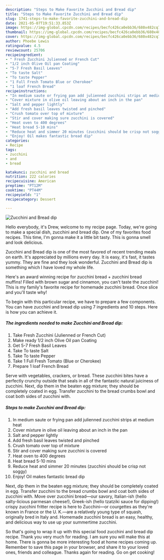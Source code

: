 ```yaml
---
description: "Steps to Make Favorite Zucchini and Bread dip"
title: "Steps to Make Favorite Zucchini and Bread dip"
slug: 1741-steps-to-make-favorite-zucchini-and-bread-dip
date: 2021-05-07T19:51:33.853Z
image: https://img-global.cpcdn.com/recipes/becfc426ca0ebb36/680x482cq70/zucchini-and-bread-dip-recipe-main-photo.jpg
thumbnail: https://img-global.cpcdn.com/recipes/becfc426ca0ebb36/680x482cq70/zucchini-and-bread-dip-recipe-main-photo.jpg
cover: https://img-global.cpcdn.com/recipes/becfc426ca0ebb36/680x482cq70/zucchini-and-bread-dip-recipe-main-photo.jpg
author: Phoebe Lewis
ratingvalue: 4.5
reviewcount: 25706
recipeingredient:
- " Fresh Zucchini Julienned or French Cut"
- "1/2 inch Olive Oil pan Coating"
- "5-7 Fresh Basil Leaves"
- "To taste Salt"
- "To taste Pepper"
- "1 Full Fresh Tomato Blue or Cherokee"
- "1 loaf French Bread"
recipeinstructions:
- "In medium saute or frying pan add julienned zucchini strips at medium heat"
- "Cover mixture in olive oil leaving about an inch in the pan"
- "Salt and pepper lightly"
- "Add fresh basil leaves twisted and pinched"
- "Crush tomato over top of mixture"
- "Stir and cover making sure zucchini is covered"
- "Heat oven to 400 degrees"
- "Heat bread 5-10 mins"
- "Reduce heat and simmer 20 minutes (zucchini should be crisp not soggy)"
- "Enjoy! Oil makes fantastic bread dip"
categories:
- Recipe
tags:
- zucchini
- and
- bread

katakunci: zucchini and bread 
nutrition: 222 calories
recipecuisine: American
preptime: "PT12M"
cooktime: "PT44M"
recipeyield: "1"
recipecategory: Dessert

---
```



![Zucchini and Bread dip](https://img-global.cpcdn.com/recipes/becfc426ca0ebb36/680x482cq70/zucchini-and-bread-dip-recipe-main-photo.jpg)

Hello everybody, it's Drew, welcome to my recipe page. Today, we're going to make a special dish, zucchini and bread dip. One of my favorites food recipes. This time, I'm gonna make it a little bit tasty. This is gonna smell and look delicious.

Zucchini and Bread dip is one of the most favored of recent trending meals on earth. It's appreciated by millions every day. It is easy, it's fast, it tastes yummy. They are fine and they look wonderful. Zucchini and Bread dip is something which I have loved my whole life.

Here&#39;s an award winning recipe for zucchini bread + zucchini bread muffins! Filled with brown sugar and cinnamon, you can&#39;t taste the zucchini! This is my family&#39;s favorite recipe for homemade zucchini bread. Once slice and you&#39;ll taste why!


To begin with this particular recipe, we have to prepare a few components. You can have zucchini and bread dip using 7 ingredients and 10 steps. Here is how you can achieve it.

<!--inarticleads1-->

##### The ingredients needed to make Zucchini and Bread dip:

1. Take  Fresh Zucchini (Julienned or French Cut)
1. Make ready 1/2 inch Olive Oil pan Coating
1. Get 5-7 Fresh Basil Leaves
1. Take To taste Salt
1. Take To taste Pepper
1. Take 1 Full Fresh Tomato (Blue or Cherokee)
1. Prepare 1 loaf French Bread


Serve with vegetables, crackers, or bread. These zucchini bites have a perfectly crunchy outside that seals in all of the fantastic natural juiciness of zucchini. Next, dip them in the beaten egg mixture; they should be completely coated in egg. Transfer zucchini to the bread crumbs bowl and coat both sides of zucchini with. 

<!--inarticleads2-->

##### Steps to make Zucchini and Bread dip:

1. In medium saute or frying pan add julienned zucchini strips at medium heat
1. Cover mixture in olive oil leaving about an inch in the pan
1. Salt and pepper lightly
1. Add fresh basil leaves twisted and pinched
1. Crush tomato over top of mixture
1. Stir and cover making sure zucchini is covered
1. Heat oven to 400 degrees
1. Heat bread 5-10 mins
1. Reduce heat and simmer 20 minutes (zucchini should be crisp not soggy)
1. Enjoy! Oil makes fantastic bread dip


Next, dip them in the beaten egg mixture; they should be completely coated in egg. Transfer zucchini to the bread crumbs bowl and coat both sides of zucchini with. Move over zucchini bread—our savory, Italian-ish (hello salty-licious parmesan cheese!), Greek-ish (hello tzatziki sauce for dipping!) crispy zucchini fritter recipe is here to Zucchini—or courgettes as they&#39;re known in France or the U. K.—are a relatively young type of squash, originally bred in Italy and. Homemade zucchini bread is an easy, healthy, and delicious way to use up your summertime zucchini. 

So that's going to wrap it up with this special food zucchini and bread dip recipe. Thank you very much for reading. I am sure you will make this at home. There is gonna be more interesting food at home recipes coming up. Remember to save this page in your browser, and share it to your loved ones, friends and colleague. Thanks again for reading. Go on get cooking!
